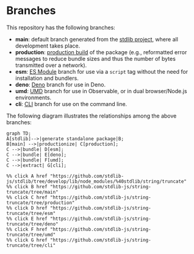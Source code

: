 <!--

@license Apache-2.0

Copyright (c) 2023 The Stdlib Authors.

Licensed under the Apache License, Version 2.0 (the "License");
you may not use this file except in compliance with the License.
You may obtain a copy of the License at

    http://www.apache.org/licenses/LICENSE-2.0

Unless required by applicable law or agreed to in writing, software
distributed under the License is distributed on an "AS IS" BASIS,
WITHOUT WARRANTIES OR CONDITIONS OF ANY KIND, either express or implied.
See the License for the specific language governing permissions and
limitations under the License.

-->

# Branches

This repository has the following branches:

-   **main**: default branch generated from the [stdlib project][stdlib-url], where all development takes place.
-   **production**: [production build][production-url] of the package (e.g., reformatted error messages to reduce bundle sizes and thus the number of bytes transmitted over a network).
-   **esm**: [ES Module][esm-url] branch for use via a `script` tag without the need for installation and bundlers.
-   **deno**: [Deno][deno-url] branch for use in Deno.
-   **umd**: [UMD][umd-url] branch for use in Observable, or in dual browser/Node.js environments.
-   **cli**: [CLI][cli-url] branch for use on the command line.

The following diagram illustrates the relationships among the above branches:

```mermaid
graph TD;
A[stdlib]-->|generate standalone package|B;
B[main] -->|productionize| C[production];
C -->|bundle| D[esm];
C -->|bundle| E[deno];
C -->|bundle| F[umd];
C -->|extract| G[cli];

%% click A href "https://github.com/stdlib-js/stdlib/tree/develop/lib/node_modules/%40stdlib/string/truncate"
%% click B href "https://github.com/stdlib-js/string-truncate/tree/main"
%% click C href "https://github.com/stdlib-js/string-truncate/tree/production"
%% click D href "https://github.com/stdlib-js/string-truncate/tree/esm"
%% click E href "https://github.com/stdlib-js/string-truncate/tree/deno"
%% click F href "https://github.com/stdlib-js/string-truncate/tree/umd"
%% click G href "https://github.com/stdlib-js/string-truncate/tree/cli"
```

[stdlib-url]: https://github.com/stdlib-js/stdlib/tree/develop/lib/node_modules/%40stdlib/string/truncate
[production-url]: https://github.com/stdlib-js/string-truncate/tree/production
[deno-url]: https://github.com/stdlib-js/string-truncate/tree/deno
[umd-url]: https://github.com/stdlib-js/string-truncate/tree/umd
[esm-url]: https://github.com/stdlib-js/string-truncate/tree/esm
[cli-url]: https://github.com/stdlib-js/string-truncate/tree/cli